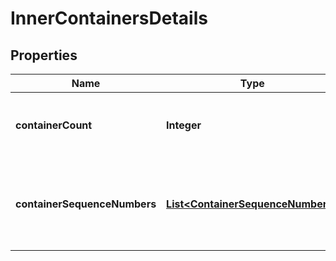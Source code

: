
# InnerContainersDetails

## Properties
Name | Type | Description | Notes
------------ | ------------- | ------------- | -------------
**containerCount** | **Integer** | Total containers as part of the shipment |  [optional]
**containerSequenceNumbers** | [**List&lt;ContainerSequenceNumbers&gt;**](ContainerSequenceNumbers.md) | Container sequence numbers that are involved in this shipment. |  [optional]



